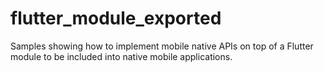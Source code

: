 # flutter_module_exported
Samples showing how to implement mobile native APIs on top of a Flutter module to be included into native mobile applications.